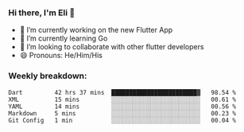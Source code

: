 ### Hi there, I'm Eli 👋
- 🔭 I’m currently working on the new Flutter App
- 🌱 I’m currently learning Go
- 🦄 I’m looking to collaborate with other flutter developers
- 😄 Pronouns: He/Him/His

### Weekly breakdown:
<!--START_SECTION:waka-->
```text
Dart         42 hrs 37 mins  ████████████████████████▓   98.54 % 
XML          15 mins         ░░░░░░░░░░░░░░░░░░░░░░░░░   00.61 % 
YAML         14 mins         ░░░░░░░░░░░░░░░░░░░░░░░░░   00.56 % 
Markdown     5 mins          ░░░░░░░░░░░░░░░░░░░░░░░░░   00.23 % 
Git Config   1 min           ░░░░░░░░░░░░░░░░░░░░░░░░░   00.04 % 
```
<!--END_SECTION:waka-->
